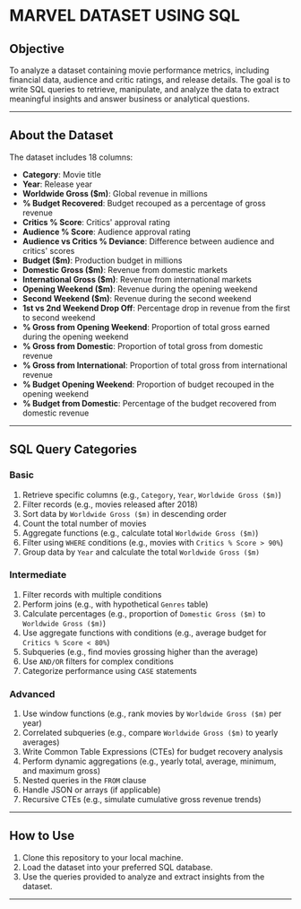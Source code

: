 # MARVEL DATASET USING SQL  

## **Objective**  
To analyze a dataset containing movie performance metrics, including financial data, audience and critic ratings, and release details. The goal is to write SQL queries to retrieve, manipulate, and analyze the data to extract meaningful insights and answer business or analytical questions.  

---

## **About the Dataset**  
The dataset includes 18 columns:  
- **Category**: Movie title  
- **Year**: Release year  
- **Worldwide Gross ($m)**: Global revenue in millions  
- **% Budget Recovered**: Budget recouped as a percentage of gross revenue  
- **Critics % Score**: Critics' approval rating  
- **Audience % Score**: Audience approval rating  
- **Audience vs Critics % Deviance**: Difference between audience and critics' scores  
- **Budget ($m)**: Production budget in millions  
- **Domestic Gross ($m)**: Revenue from domestic markets  
- **International Gross ($m)**: Revenue from international markets  
- **Opening Weekend ($m)**: Revenue during the opening weekend  
- **Second Weekend ($m)**: Revenue during the second weekend  
- **1st vs 2nd Weekend Drop Off**: Percentage drop in revenue from the first to second weekend  
- **% Gross from Opening Weekend**: Proportion of total gross earned during the opening weekend  
- **% Gross from Domestic**: Proportion of total gross from domestic revenue  
- **% Gross from International**: Proportion of total gross from international revenue  
- **% Budget Opening Weekend**: Proportion of budget recouped in the opening weekend  
- **% Budget from Domestic**: Percentage of the budget recovered from domestic revenue  

---

## **SQL Query Categories**  

### **Basic**  
1. Retrieve specific columns (e.g., `Category`, `Year`, `Worldwide Gross ($m)`)  
2. Filter records (e.g., movies released after 2018)  
3. Sort data by `Worldwide Gross ($m)` in descending order  
4. Count the total number of movies  
5. Aggregate functions (e.g., calculate total `Worldwide Gross ($m)`)  
6. Filter using `WHERE` conditions (e.g., movies with `Critics % Score > 90%`)  
7. Group data by `Year` and calculate the total `Worldwide Gross ($m)`  

### **Intermediate**  
1. Filter records with multiple conditions  
2. Perform joins (e.g., with hypothetical `Genres` table)  
3. Calculate percentages (e.g., proportion of `Domestic Gross ($m)` to `Worldwide Gross ($m)`)  
4. Use aggregate functions with conditions (e.g., average budget for `Critics % Score < 80%`)  
5. Subqueries (e.g., find movies grossing higher than the average)  
6. Use `AND/OR` filters for complex conditions  
7. Categorize performance using `CASE` statements  

### **Advanced**  
1. Use window functions (e.g., rank movies by `Worldwide Gross ($m)` per year)  
2. Correlated subqueries (e.g., compare `Worldwide Gross ($m)` to yearly averages)  
3. Write Common Table Expressions (CTEs) for budget recovery analysis  
4. Perform dynamic aggregations (e.g., yearly total, average, minimum, and maximum gross)  
5. Nested queries in the `FROM` clause  
6. Handle JSON or arrays (if applicable)  
7. Recursive CTEs (e.g., simulate cumulative gross revenue trends)  

---

## **How to Use**  
1. Clone this repository to your local machine.  
2. Load the dataset into your preferred SQL database.  
3. Use the queries provided to analyze and extract insights from the dataset.  

---

